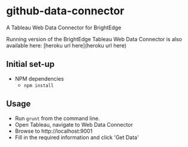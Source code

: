 # github-data-connector
A Tableau Web Data Connector for BrightEdge

Running version of the BrightEdge Tableau Web Data Connector is also available here:
[heroku url here](heroku url here)

## Initial set-up
- NPM dependencies
  - `npm install`

## Usage
- Run `grunt` from the command line.
- Open Tableau, navigate to Web Data Connector
- Browse to http://localhost:9001
- Fill in the required information and click 'Get Data'